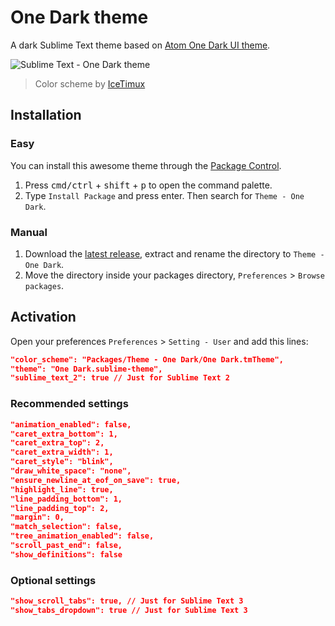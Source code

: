 # One Dark theme
A dark Sublime Text theme based on [Atom One Dark UI theme](https://github.com/atom/one-dark-ui).

![Sublime Text - One Dark theme](http://i.imgur.com/GQxzBjY.png)
> Color scheme by [IceTimux](https://github.com/IceTimux/one-dark-sublime-text-3-color-scheme)

## Installation

### Easy
You can install this awesome theme through the [Package Control](https://packagecontrol.io/installation).

1. Press <kbd>cmd/ctrl</kbd> + <kbd>shift</kbd> + <kbd>p</kbd> to open the command palette.
2. Type `Install Package` and press enter. Then search for `Theme - One Dark`.

### Manual
1. Download the [latest release](https://github.com/andresmichel/one-dark-theme/releases/latest), extract and rename the directory to `Theme - One Dark`.
2. Move the directory inside your packages directory, `Preferences` > `Browse packages`.

## Activation
Open your preferences `Preferences` > `Setting - User` and add this lines:

```json
"color_scheme": "Packages/Theme - One Dark/One Dark.tmTheme",
"theme": "One Dark.sublime-theme",
"sublime_text_2": true // Just for Sublime Text 2
```

### Recommended settings
```json
"animation_enabled": false,
"caret_extra_bottom": 1,
"caret_extra_top": 2,
"caret_extra_width": 1,
"caret_style": "blink",
"draw_white_space": "none",
"ensure_newline_at_eof_on_save": true,
"highlight_line": true,
"line_padding_bottom": 1,
"line_padding_top": 2,
"margin": 0,
"match_selection": false,
"tree_animation_enabled": false,
"scroll_past_end": false,
"show_definitions": false
```

### Optional settings
```json
"show_scroll_tabs": true, // Just for Sublime Text 3
"show_tabs_dropdown": true // Just for Sublime Text 3
```
